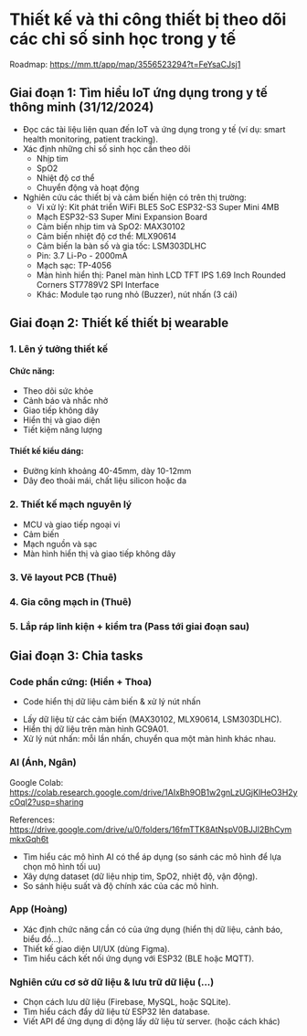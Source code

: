 # Thiết kế và thi công thiết bị theo dõi các chỉ số sinh học trong y tế 
Roadmap: https://mm.tt/app/map/3556523294?t=FeYsaCJsj1
## Giai đoạn 1: Tìm hiểu IoT ứng dụng trong y tế thông minh (31/12/2024)
- Đọc các tài liệu liên quan đến IoT và ứng dụng trong y tế (ví dụ: smart health monitoring, patient tracking).
- Xác định những chỉ số sinh học cần theo dõi
  + Nhịp tim
  + SpO2
  + Nhiệt độ cơ thể
  + Chuyển động và hoạt động
- Nghiên cứu các thiết bị và cảm biến hiện có trên thị trường:
  + Vi xử lý: Kit phát triển WiFi BLE5 SoC ESP32-S3 Super Mini 4MB
  + Mạch ESP32-S3 Super Mini Expansion Board
  + Cảm biến nhịp tim và SpO2: MAX30102
  + Cảm biến nhiệt độ cơ thể: MLX90614
  + Cảm biến la bàn số và gia tốc: LSM303DLHC
  + Pin: 3.7 Li-Po - 2000mA
  + Mạch sạc: TP-4056
  + Màn hình hiển thị: Panel màn hình LCD TFT IPS 1.69 Inch Rounded Corners ST7789V2 SPI Interface
  + Khác: Module tạo rung nhỏ (Buzzer), nút nhấn (3 cái)

## Giai đoạn 2: Thiết kế thiết bị wearable 
### 1. Lên ý tưởng thiết kế
#### Chức năng:
- Theo dõi sức khỏe
- Cảnh báo và nhắc nhở
- Giao tiếp không dây
- Hiển thị và giao diện
- Tiết kiệm năng lượng
#### Thiết kế kiểu dáng:
- Đường kính khoảng 40-45mm, dày 10-12mm
- Dây đeo thoải mái, chất liệu silicon hoặc da
### 2. Thiết kế mạch nguyên lý
- MCU và giao tiếp ngoại vi
- Cảm biến
- Mạch nguồn và sạc
- Màn hình hiển thị và giao tiếp không dây
### 3. Vẽ layout PCB (Thuê)
### 4. Gia công mạch in (Thuê)
### 5. Lắp ráp linh kiện + kiểm tra (Pass tới giai đoạn sau)

## Giai đoạn 3: Chia tasks
### Code phần cứng: (Hiển + Thoa)
- Code hiển thị dữ liệu cảm biến & xử lý nút nhấn
+ Lấy dữ liệu từ các cảm biến (MAX30102, MLX90614, LSM303DLHC).
+ Hiển thị dữ liệu trên màn hình GC9A01.
+ Xử lý nút nhấn: mỗi lần nhấn, chuyển qua một màn hình khác nhau.

### AI (Ánh, Ngân)

Google Colab:  https://colab.research.google.com/drive/1AIxBh9OB1w2gnLzUGjKlHeO3H2ycOqI2?usp=sharing

References: https://drive.google.com/drive/u/0/folders/16fmTTK8AtNspV0BJJl2BhCymmkxGqh6t

+ Tìm hiểu các mô hình AI có thể áp dụng (so sánh các mô hình để lựa chọn mô hình tối uu)
+ Xây dựng dataset (dữ liệu nhịp tim, SpO2, nhiệt độ, vận động).
+ So sánh hiệu suất và độ chính xác của các mô hình.

### App (Hoàng)
+ Xác định chức năng cần có của ứng dụng (hiển thị dữ liệu, cảnh báo, biểu đồ…).
+ Thiết kế giao diện UI/UX (dùng Figma).
+ Tìm hiểu cách kết nối ứng dụng với ESP32 (BLE hoặc MQTT).

### Nghiên cứu cơ sở dữ liệu & lưu trữ dữ liệu (...)
+ Chọn cách lưu dữ liệu (Firebase, MySQL, hoặc SQLite).
+ Tìm hiểu cách đẩy dữ liệu từ ESP32 lên database.
+ Viết API để ứng dụng di động lấy dữ liệu từ server. (hoặc cách khác)


